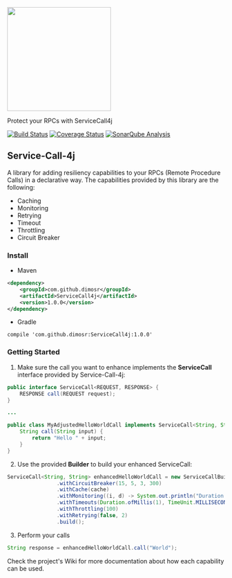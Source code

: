 <img src="https://raw.githubusercontent.com/wiki/dimosr/service-call-4j/images/logo.png" height="240" width="240">

Protect your RPCs with ServiceCall4j

[![Build Status](https://travis-ci.org/dimosr/service-call-4j.svg?branch=master)](https://travis-ci.org/dimosr/service-call-4j)
[![Coverage Status](https://coveralls.io/repos/github/dimosr/service-call-4j/badge.svg?branch=master)](https://coveralls.io/github/dimosr/service-call-4j?branch=master)
[![SonarQube Analysis](https://sonarcloud.io/api/badges/gate?key=com.dimosr%3AServiceCall4j)](https://sonarcloud.io/dashboard/index/com.dimosr%3AServiceCall4j)

## Service-Call-4j

A library for adding resiliency capabilities to your RPCs (Remote Procedure Calls) in a declarative way. The capabilities provided by this library are the following:
* Caching
* Monitoring
* Retrying
* Timeout
* Throttling
* Circuit Breaker

### Install
* Maven
```xml
<dependency>
    <groupId>com.github.dimosr</groupId>
    <artifactId>ServiceCall4j</artifactId>
    <version>1.0.0</version>
</dependency>
```
* Gradle
```
compile 'com.github.dimosr:ServiceCall4j:1.0.0'
```

### Getting Started

1. Make sure the call you want to enhance implements the **ServiceCall** interface provided by Service-Call-4j:
```java
public interface ServiceCall<REQUEST, RESPONSE> {
    RESPONSE call(REQUEST request);
}

...

public class MyAdjustedHelloWorldCall implements ServiceCall<String, String> {
	String call(String input) {
		return "Hello " + input;
	}
}
```

2. Use the provided **Builder** to build your enhanced ServiceCall:
```java
ServiceCall<String, String> enhancedHelloWorldCall = new ServiceCallBuilder<>(new MyAdjustedHelloWorldCall())
                .withCircuitBreaker(15, 5, 3, 300)
                .withCache(cache)
                .withMonitoring((i, d) -> System.out.println("Duration: " + d.toMillis()))
                .withTimeouts(Duration.ofMillis(1), TimeUnit.MILLISECONDS, Executors.newFixedThreadPool(10))
                .withThrottling(100)
                .withRetrying(false, 2)
                .build();
```

3. Perform your calls
```java
String response = enhancedHelloWorldCall.call("World");
```

Check the project's Wiki for more documentation about how each capability can be used.